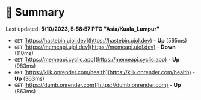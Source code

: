 # 📖 Summary
Last updated: **5/10/2023, 5:58:57 PTG "Asia/Kuala_Lumpur"**

- `GET` [https://hastebin.ujol.dev](https://hastebin.ujol.dev) - **Up** (565ms)
- `GET` [https://memeapi.ujol.dev](https://memeapi.ujol.dev) - **Down** (110ms)
- `GET` [https://memeapi.cyclic.app](https://memeapi.cyclic.app) - **Up** (983ms)
- `GET` [https://klik.onrender.com/health](https://klik.onrender.com/health) - **Up** (363ms)
- `GET` [https://dumb.onrender.com](https://dumb.onrender.com) - **Up** (863ms)
